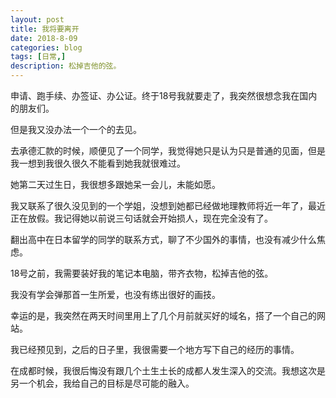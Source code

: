```yaml
---
layout: post
title: 我将要离开
date: 2018-8-09
categories: blog
tags: [日常,]
description: 松掉吉他的弦。
---
```


申请、跑手续、办签证、办公证。终于18号我就要走了，我突然很想念我在国内的朋友们。

但是我又没办法一个一个的去见。

去承德汇款的时候，顺便见了一个同学，我觉得她只是认为只是普通的见面，但是我一想到我很久很久不能看到她我就很难过。

她第二天过生日，我很想多跟她呆一会儿，未能如愿。

我又联系了很久没见到的一个学姐，没想到她都已经做地理教师将近一年了，最近正在放假。我记得她以前说三句话就会开始损人，现在完全没有了。

翻出高中在日本留学的同学的联系方式，聊了不少国外的事情，也没有减少什么焦虑。

18号之前，我需要装好我的笔记本电脑，带齐衣物，松掉吉他的弦。

我没有学会弹那首一生所爱，也没有练出很好的画技。

幸运的是，我突然在两天时间里用上了几个月前就买好的域名，搭了一个自己的网站。

我已经预见到，之后的日子里，我很需要一个地方写下自己的经历的事情。

在成都时候，我很后悔没有跟几个土生土长的成都人发生深入的交流。我想这次是另一个机会，我给自己的目标是尽可能的融入。














